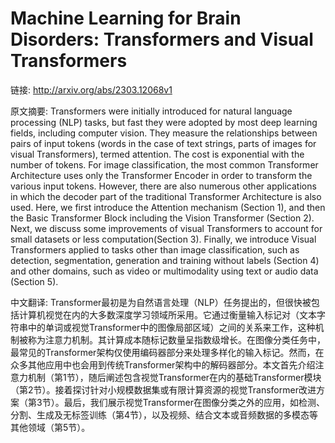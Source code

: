 # Machine Learning for Brain Disorders: Transformers and Visual Transformers

链接: http://arxiv.org/abs/2303.12068v1

原文摘要:
Transformers were initially introduced for natural language processing (NLP)
tasks, but fast they were adopted by most deep learning fields, including
computer vision. They measure the relationships between pairs of input tokens
(words in the case of text strings, parts of images for visual Transformers),
termed attention. The cost is exponential with the number of tokens. For image
classification, the most common Transformer Architecture uses only the
Transformer Encoder in order to transform the various input tokens. However,
there are also numerous other applications in which the decoder part of the
traditional Transformer Architecture is also used. Here, we first introduce the
Attention mechanism (Section 1), and then the Basic Transformer Block including
the Vision Transformer (Section 2). Next, we discuss some improvements of
visual Transformers to account for small datasets or less computation(Section
3). Finally, we introduce Visual Transformers applied to tasks other than image
classification, such as detection, segmentation, generation and training
without labels (Section 4) and other domains, such as video or multimodality
using text or audio data (Section 5).

中文翻译:
Transformer最初是为自然语言处理（NLP）任务提出的，但很快被包括计算机视觉在内的大多数深度学习领域所采用。它通过衡量输入标记对（文本字符串中的单词或视觉Transformer中的图像局部区域）之间的关系来工作，这种机制被称为注意力机制。其计算成本随标记数量呈指数级增长。在图像分类任务中，最常见的Transformer架构仅使用编码器部分来处理多样化的输入标记。然而，在众多其他应用中也会用到传统Transformer架构中的解码器部分。本文首先介绍注意力机制（第1节），随后阐述包含视觉Transformer在内的基础Transformer模块（第2节）。接着探讨针对小规模数据集或有限计算资源的视觉Transformer改进方案（第3节）。最后，我们展示视觉Transformer在图像分类之外的应用，如检测、分割、生成及无标签训练（第4节），以及视频、结合文本或音频数据的多模态等其他领域（第5节）。
